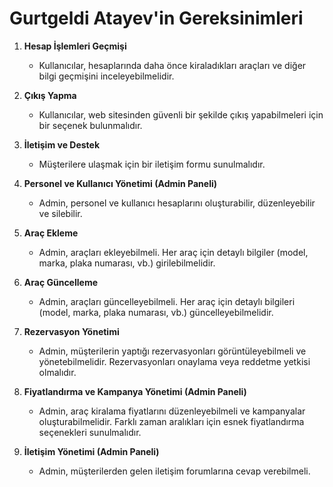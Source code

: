 # Gurtgeldi Atayev'in Gereksinimleri

1. **Hesap İşlemleri Geçmişi**
    - Kullanıcılar, hesaplarında daha önce kiraladıkları araçları ve diğer bilgi geçmişini inceleyebilmelidir.

2. **Çıkış Yapma**
    - Kullanıcılar, web sitesinden güvenli bir şekilde çıkış yapabilmeleri için bir seçenek bulunmalıdır.

3. **İletişim ve Destek**
    - Müşterilere ulaşmak için bir iletişim formu sunulmalıdır.

4. **Personel ve Kullanıcı Yönetimi (Admin Paneli)**
    - Admin, personel ve kullanıcı hesaplarını oluşturabilir, düzenleyebilir ve silebilir.

5. **Araç Ekleme**
    - Admin, araçları ekleyebilmeli. Her araç için detaylı bilgiler (model, marka, plaka numarası, vb.) girilebilmelidir.

6. **Araç Güncelleme**
    - Admin, araçları güncelleyebilmeli. Her araç için detaylı bilgileri (model, marka, plaka numarası, vb.) güncelleyebilmelidir.  

7. **Rezervasyon Yönetimi**
    - Admin, müşterilerin yaptığı rezervasyonları görüntüleyebilmeli ve yönetebilmelidir. Rezervasyonları onaylama veya reddetme yetkisi olmalıdır.

8. **Fiyatlandırma ve Kampanya Yönetimi (Admin Paneli)**
    - Admin, araç kiralama fiyatlarını düzenleyebilmeli ve kampanyalar oluşturabilmelidir. Farklı zaman aralıkları için esnek fiyatlandırma seçenekleri sunulmalıdır.

9. **İletişim Yönetimi (Admin Paneli)**
    - Admin, müşterilerden gelen iletişim forumlarına cevap verebilmeli.




